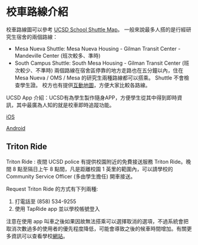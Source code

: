 # 校車路線介紹

校車路線圖可以參考 [UCSD School Shuttle Map](http://shuttles.ucsd.edu)。
一般來說最多人搭的是行經研究生宿舍的兩個路線：
* Mesa Nueva Shuttle: Mesa Nueva Housing - Gilman Transit Center - 
Mandeville Center (班次較多、準時)
* South Campus Shuttle: South Mesa Housing - Gilman Transit Center (班次較少、不準時)
兩個路線在宿舍區停靠的地方走路也在五分鐘以內，住在 Mesa Nueva / OMS / Mesa 的研究生兩種路線都可以搭乘。
Shuttle 不會檢查學生證。 
校方也有提供[互動地圖](http://www.ucsdbus.com/map)，方便大家比較各路線。

UCSD App 介紹：UCSD有為學生製作隨身APP，方便學生從其中得到即時資訊，其中最廣為人知的就是校車即時追蹤功能。

[iOS](https://itunes.apple.com/us/app/uc-san-diego/id318646412)

[Android](https://play.google.com/store/apps/details?id=edu.ucsd&hl=en_US)

## Triton Ride
Triton Ride : 夜間 UCSD police 有提供校園附近的免費接送服務 Triton Ride。晚間 8 點至隔日上午 8 點間，凡是距離校園 1 英里的範圍內，可以請學校的 Community Service Officer (多由學生擔任) 開車接送。

Request Triton Ride 的方式有下列兩種:
1. 打電話至 (858) 534-9255
2. 使用 TapRide app 並以學校帳號登入

注意在使用 app 叫車之後如果因故無法搭乘可以選擇取消的選項，不過系統會把取消次數過多的使用者的優先程度降低，可能會導致之後的候車時間增加。有關更多資訊可以查看學校[網站](https://police.ucsd.edu/services/cso.html)。